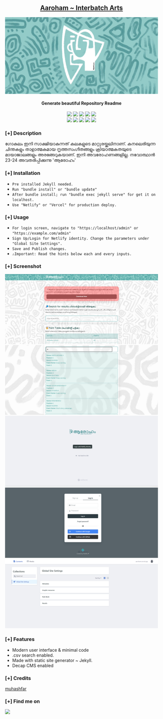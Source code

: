 <h2 align="center"><u>Aaroham ~ Interbatch Arts</u></h2>

![Generate beautiful Repository Readme](uploads/images/banner.jpg)
<h4 align="center"> Generate beautiful Repository Readme </h4>

<p align="center">
    <img src="https://img.shields.io/github/stars/muhashfar/Aaroham?style=for-the-badge&color=orange">
    <img src="https://img.shields.io/github/forks/muhashfar/Aaroham?style=for-the-badge&color=purple">
    <img src="https://img.shields.io/github/license/muhashfar/Aaroham?style=for-the-badge&color=blue">
    <img src="https://img.shields.io/github/issues/muhashfar/Aaroham?style=for-the-badge&color=red">
    <img src="https://img.shields.io/github/contributors/muhashfar/Aaroham?style=for-the-badge&color=cyan">
<br>
    <img src="https://img.shields.io/badge/Author-Muhash-magenta?style=flat-square">
    <img src="https://img.shields.io/badge/Open%20Source-Yes-orange?style=flat-square">
    <img src="https://img.shields.io/badge/Maintained-Yes-cyan?style=flat-square">
    <img src="https://img.shields.io/badge/Made%20In-❤️Kerala-green?style=flat-square">
    <img src="https://img.shields.io/badge/Written%20In-Jekyll-blue?style=flat-square">
<br>
</p>

### [+] Description
ഗോകുലം ഇനി സാക്ഷിയാകുന്നത് കലകളുടെ മാറ്റുരയ്ക്കലിനാണ്. കനലെരിയുന്ന ചിന്തകളും താളാത്മകമായ നൃത്തസംഗീതങ്ങളും ക്രിയാത്മകതയുടെ മായാജാലങ്ങളും അരങ്ങേറുകയാണ്. ഇനി അവരോഹണങ്ങളില്ല. നവോത്ഥാൻ 23-24 അവതരിപ്പിക്കുന്നു 'ആരോഹം'

### [+] Installation
 - `Pre installed Jekyll needed.`
 - `Run "bundle install" or "bundle update"`
 - `After bundle install; run "bundle exec jekyll serve" for get it on localhost.`
 - `Use "Netlify" or "Vercel" for production deploy.`

### [+] Usage
 - `For login screen, navigate to "https://localhost/admin" or "https://example.com/admin"`
 - `Sign Up/Login for Netlify identity. Change the parameters under "Global Site Settings".`
 - `Save and Publish changes.`
 - `⚠️Important: Read the hints below each and every inputs.`

### [+] Screenshot
![screenshot](uploads/images/aaroham1.png)
![screenshot](uploads/images/aaroham2.png)
![screenshot](uploads/images/aaroham3.png)
![screenshot](uploads/images/aaroham4.png)
![screenshot](uploads/images/aaroham5.png)

### [+] Features
 - Modern user interface & minimal code
 - .csv search enabled.
 - Made with static site generator ~ Jekyll.
 - Decap CMS enabled

### [+] Credits 
<a href="https://github.com/muhashfar/Aaroham">muhashfar</a>

### [+] Find me on 
<a href="mailto:muhammedashfar@hotmail.com" target="_blank"><img src="https://img.shields.io/badge/Email-muhammedashfar@hotmail.com-blue?style=for-the-badge&logo=gmail"></a>

